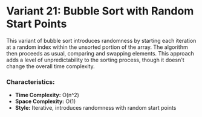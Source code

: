 # Variant 21: Bubble Sort with Random Start Points

This variant of bubble sort introduces randomness by starting each iteration at a random index within the unsorted portion of the array. The algorithm then proceeds as usual, comparing and swapping elements. This approach adds a level of unpredictability to the sorting process, though it doesn't change the overall time complexity.

### Characteristics:
- **Time Complexity:** O(n^2)
- **Space Complexity:** O(1)
- **Style:** Iterative, introduces randomness with random start points
